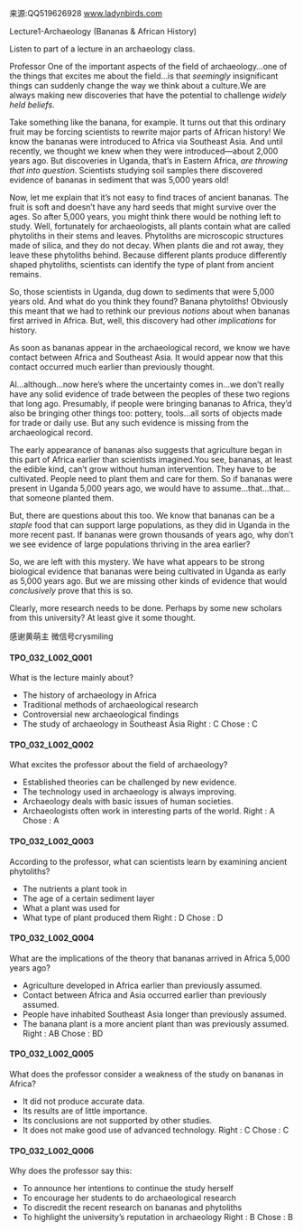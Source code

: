 来源:QQ519626928 www.ladynbirds.com

Lecture1-Archaeology (Bananas & African History)

Listen to part of a lecture in an archaeology class.

Professor
One of the important aspects of the field of archaeology…one of the things that excites me about the field…is that *seemingly* insignificant things can suddenly change the way we think about a culture.We are always making new discoveries that have the potential to challenge *widely held beliefs*. 

Take something like the banana, for example. It turns out that this ordinary fruit may be forcing scientists to rewrite major parts of African history! We know the bananas were introduced to Africa via Southeast Asia. And until recently, we thought we knew when they were introduced—about 2,000 years ago. But discoveries in Uganda, that’s in Eastern Africa, *are throwing that into question*. Scientists studying soil samples there discovered evidence of bananas in sediment that was 5,000 years old! 

Now, let me explain that it’s not easy to find traces of ancient bananas. The fruit is soft and doesn’t have any hard seeds that might survive over the ages. So after 5,000 years, you might think there would be nothing left to study. Well, fortunately for archaeologists, all plants contain what are called phytoliths in their stems and leaves. Phytoliths are microscopic structures made of silica, and they do not decay. When plants die and rot away, they leave these phytoliths behind. Because different plants produce differently shaped phytoliths, scientists can identify the type of plant from ancient remains. 

So, those scientists in Uganda, dug down to sediments that were 5,000 years old. And what do you think they found? Banana phytoliths! Obviously this meant that we had to rethink our previous *notions* about when bananas first arrived in Africa. But, well, this discovery had other *implications* for history. 

As soon as bananas appear in the archaeological record, we know we have contact between Africa and Southeast Asia. It would appear now that this contact occurred much earlier than previously thought.

Al…although…now here’s where the uncertainty comes in…we don’t really have any solid evidence of trade between the peoples of these two regions that long ago. Presumably, if people were bringing bananas to Africa, they’d also be bringing other things too: pottery, tools…all sorts of objects made for trade or daily use. But any such evidence is missing from the archaeological record. 

The early appearance of bananas also suggests that agriculture began in this part of Africa earlier than scientists imagined.You see, bananas, at least the edible kind, can’t grow without human intervention. They have to be cultivated. People need to plant them and care for them. So if bananas were present in Uganda 5,000 years ago, we would have to assume…that…that…that someone planted them. 

But, there are questions about this too. We know that bananas can be a *staple* food that can support large populations, as they did in Uganda in the more recent past. If bananas were grown thousands of years ago, why don’t we see evidence of large populations thriving in the area earlier? 

So, we are left with this mystery. We have what appears to be strong biological evidence that bananas were being cultivated in Uganda as early as 5,000 years ago. But we are missing other kinds of evidence that would *conclusively* prove that this is so. 

Clearly, more research needs to be done. Perhaps by some new scholars from this university? At least give it some thought. 

感谢黄萌主 微信号crysmiling

#### TPO_032_L002_Q001
What is the lecture mainly about?
- The history of archaeology in Africa
- Traditional methods of archaeological research
- Controversial new archaeological findings
- The study of archaeology in Southeast Asia
Right : C	Chose : C


#### TPO_032_L002_Q002
What excites the professor about the field of archaeology?
- Established theories can be challenged by new evidence.
- The technology used in archaeology is always improving.
- Archaeology deals with basic issues of human societies.
- Archaeologists often work in interesting parts of the world.
Right : A	Chose : A


#### TPO_032_L002_Q003
According to the professor, what can scientists learn by examining ancient phytoliths?
- The nutrients a plant took in
- The age of a certain sediment layer
- What a plant was used for
- What type of plant produced them
Right : D	Chose : D


#### TPO_032_L002_Q004
What are the implications of the theory that bananas arrived in Africa 5,000 years ago?
- Agriculture developed in Africa earlier than previously assumed.
- Contact between Africa and Asia occurred earlier than previously assumed.
- People have inhabited Southeast Asia longer than previously assumed.
- The banana plant is a more ancient plant than was previously assumed.
Right : AB	Chose :  BD


#### TPO_032_L002_Q005
What does the professor consider a weakness of the study on bananas in Africa?
- It did not produce accurate data.
- Its results are of little importance.
- Its conclusions are not supported by other studies.
- It does not make good use of advanced technology.
Right : C	Chose : C


#### TPO_032_L002_Q006
Why does the professor say this:
- To announce her intentions to continue the study herself
- To encourage her students to do archaeological research
- To discredit the recent research on bananas and phytoliths
- To highlight the university’s reputation in archaeology
Right : B	Chose : B
